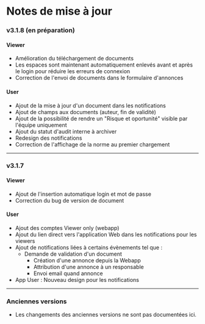 # Notes de mise à jour


### v3.1.8 (en préparation)

#### Viewer
- Amélioration du téléchargement de documents
- Les espaces sont maintenant automatiquement enlevés avant et après le login pour réduire les erreurs de connexion
- Correction de l'envoi de documents dans le formulaire d'annonces

#### User
- Ajout de la mise à jour d'un document dans les notifications
- Ajout de champs aux documents (auteur, fin de validité)
- Ajout de la possibilité de rendre un "Risque et oportunité" visible par l'équipe uniquement
- Ajout du statut d'audit interne à archiver
- Redesign des notifications
- Correction de l'affichage de la norme au premier chargement

---

### v3.1.7

#### Viewer
- Ajout de l'insertion automatique login et mot de passe
- Correction du bug de version de document

#### User
- Ajout des comptes Viewer only (webapp)
- Ajout du lien direct vers l'application Web dans les notifications pour les viewers
- Ajout de notifications liées à certains évènements tel que :
    - Demande de validation d'un document
      - Création d'une annonce depuis la Webapp
      - Attribution d'une annonce à un responsable
      - Envoi email quand annonce
- App User : Nouveau design pour les notifications

---

### Anciennes versions

- Les changements des anciennes versions ne sont pas documentées ici.